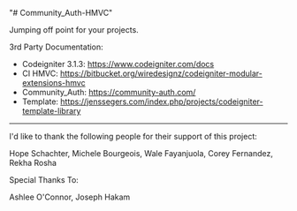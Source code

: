 "# Community_Auth-HMVC" 

Jumping off point for your projects. 

3rd Party Documentation: 
 - Codeigniter 3.1.3: 	https://www.codeigniter.com/docs
 - CI HMVC: 		https://bitbucket.org/wiredesignz/codeigniter-modular-extensions-hmvc
 - Community_Auth: 	https://community-auth.com/
 - Template: 		https://jenssegers.com/index.php/projects/codeigniter-template-library


-------------------------------------------------------
I'd like to thank the following people for their support of this project:

Hope Schachter, Michele Bourgeois, Wale Fayanjuola, Corey Fernandez, Rekha Rosha

Special Thanks To:

Ashlee O'Connor, Joseph Hakam



